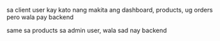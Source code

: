 sa client user kay kato nang makita ang dashboard, products, ug orders
pero wala pay backend

same sa products sa admin user, wala sad nay backend
